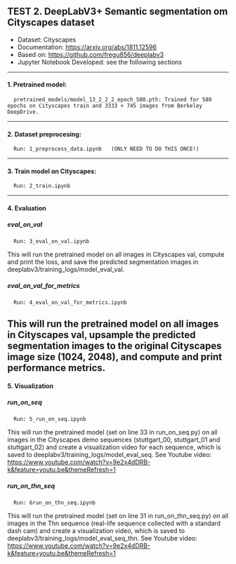 ## TEST 2. DeepLabV3+ Semantic segmentation om Cityscapes dataset
- Dataset: Cityscapes
- Documentation: https://arxiv.org/abs/1811.12596
- Based on: https://github.com/fregu856/deeplabv3
- Jupyter Notebook Developed: see the following sections

------------------------------------------

#### 1. Pretrained model:
      pretrained_models/model_13_2_2_2_epoch_580.pth: Trained for 580 epochs on Cityscapes train and 3333 + 745 images from Berkeley DeepDrive.
---
#### 2. Dataset preprocesing:
      Run: 1_preprocess_data.ipynb   (ONLY NEED TO DO THIS ONCE!)
---
#### 3. Train model on Cityscapes:
      Run: 2_train.ipynb
---
#### 4. Evaluation
##### eval_on_val
      Run: 3_eval_on_val.ipynb
This will run the pretrained model on all images in Cityscapes val, compute and print the loss, and save the predicted segmentation images in deeplabv3/training_logs/model_eval_val.

##### eval_on_val_for_metrics
      Run: 4_eval_on_val_for_metrics.ipynb
This will run the pretrained model on all images in Cityscapes val, upsample the predicted segmentation images to the original Cityscapes image size (1024, 2048), and compute and print performance metrics.
---
#### 5. Visualization
##### run_on_seq
      Run: 5_run_on_seq.ipynb
This will run the pretrained model (set on line 33 in run_on_seq.py) on all images in the Cityscapes demo sequences (stuttgart_00, stuttgart_01 and stuttgart_02) and create a visualization video for each sequence, which is saved to deeplabv3/training_logs/model_eval_seq. See Youtube video: https://www.youtube.com/watch?v=9e2x4dDRB-k&feature=youtu.be&themeRefresh=1
##### run_on_thn_seq
      Run: 6run_on_thn_seq.ipynb
This will run the pretrained model (set on line 31 in run_on_thn_seq.py) on all images in the Thn sequence (real-life sequence collected with a standard dash cam) and create a visualization video, which is saved to deeplabv3/training_logs/model_eval_seq_thn. See Youtube video:  https://www.youtube.com/watch?v=9e2x4dDRB-k&feature=youtu.be&themeRefresh=1

